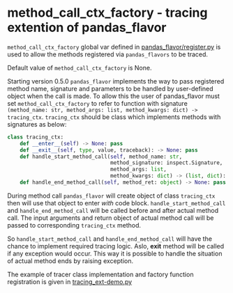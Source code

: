 # method_call_ctx_factory - tracing extention of pandas_flavor

`method_call_ctx_factory` global var defined in [pandas_flavor/register.py](https://github.com/pyjanitor-devs/pandas_flavor/blob/c60bfd43adbcc304b3455055af73ed9fc9ac10d1/pandas_flavor/register.py#L8) is used
to allow the methods registered via `pandas_flavors` to be traced.

Default value of `method_call_ctx_factory` is None.

Starting version 0.5.0 `pandas_flavor` implements the way to pass registered method name, signature and parameters to
be handled by user-defined object when the call is made. To allow this the user of pandas_flavor must set
`method_call_ctx_factory` to refer to function with signature `(method_name: str, method_args: list, method_kwargs: dict) -> tracing_ctx`.
`tracing_ctx` should be class which implements methods with signatures as below:

```python
class tracing_ctx:
    def __enter__(self) -> None: pass
    def __exit__(self, type, value, traceback): -> None: pass
    def handle_start_method_call(self, method_name: str,
                                 method_signature: inspect.Signature,
                                 method_args: list,
                                 method_kwargs: dict) -> (list, dict): pass
    def handle_end_method_call(self, method_ret: object) -> None: pass
```

During method call `pandas_flavor` will create object of class `tracing_ctx` then will use that object to enter *with* code block.
`handle_start_method_call` and `handle_end_method_call` will be called before and after actual method call. The input arguments
and return object of actual method call will be passed to corresponding `tracing_ctx` method.

So `handle_start_method_call` and `handle_end_method_call` will have the chance to implement required tracing logic.
Aslo, __exit__ method will be called if any exception would occur. This way it is possible to handle the situation of
actual method ends by raising exception.

The example of tracer class implementation and factory function registration is given in [tracing_ext-demo.py](/docs/tracing_ext-demo.py)
